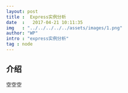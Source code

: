 ```yaml
---
layout: post
title :  Express实例分析
date  :   2017-04-21 10:11:35
img   : "../../../../../assets/images/1.png"
author: "WP"
intro : "express实例分析"
tag : node
---
```


## 介绍 

空空空